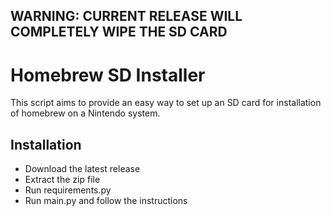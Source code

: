 ## WARNING: CURRENT RELEASE WILL COMPLETELY WIPE THE SD CARD

# Homebrew SD Installer

This script aims to provide an easy way to set up an SD card for installation of homebrew on a Nintendo system.

## Installation

* Download the latest release
* Extract the zip file
* Run requirements.py
* Run main.py and follow the instructions
